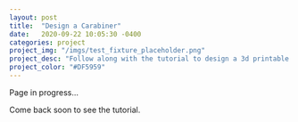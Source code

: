 ```yaml
---
layout: post
title:  "Design a Carabiner"
date:   2020-09-22 10:05:30 -0400
categories: project
project_img: "/imgs/test_fixture_placeholder.png"
project_desc: "Follow along with the tutorial to design a 3d printable carabiner. Learn about mechanical stress and use various tools to improve the strength of your design."
project_color: "#DF5959"
---
```



Page in progress...

Come back soon to see the tutorial.

